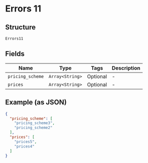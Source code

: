 
# Errors 11

## Structure

`Errors11`

## Fields

| Name | Type | Tags | Description |
|  --- | --- | --- | --- |
| `pricing_scheme` | `Array<String>` | Optional | - |
| `prices` | `Array<String>` | Optional | - |

## Example (as JSON)

```json
{
  "pricing_scheme": [
    "pricing_scheme3",
    "pricing_scheme2"
  ],
  "prices": [
    "prices5",
    "prices4"
  ]
}
```

